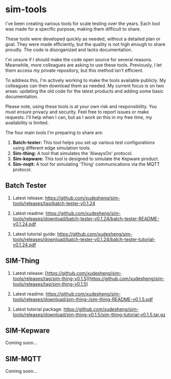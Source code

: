 # sim-tools
I've been creating various tools for scale testing over the years. Each tool was made for a specific purpose, making them difficult to share.

These tools were developed quickly as needed, without a detailed plan or goal. They were made efficiently, but the quality is not high enough to share proudly. The code is disorganized and lacks documentation.

I'm unsure if I should make the code open source for several reasons. Meanwhile, more colleagues are asking to use these tools. Previously, I let them access my private repository, but this method isn't efficient.

To address this, I'm actively working to make the tools available publicly. My colleagues can then download them as needed. My current focus is on two areas: updating the old code for the latest products and adding some basic documentation.

Please note, using these tools is at your own risk and responsibility. You must ensure privacy and security. Feel free to report issues or make requests. I'll help when I can, but as I work on this in my free time, my availability is limited.

The four main tools I'm preparing to share are:

1. **Batch-tester:** This tool helps you set up various test configurations using different edge simulation tools.
2. **Sim-thing:** A tool that simulates the 'AlwaysOn' protocol.
3. **Sim-kepware:** This tool is designed to simulate the Kepware product.
4. **Sim-mqtt:** A tool for simulating 'Thing' communications via the MQTT protocol.

## Batch Tester

1. Latest release: https://github.com/xudesheng/sim-tools/releases/tag/batch-tester-v0.1.24

2. Latest readme: https://github.com/xudesheng/sim-tools/releases/download/batch-tester-v0.1.24/batch-tester-README-v0.1.24.pdf

3. Latest tutorial guide: https://github.com/xudesheng/sim-tools/releases/download/batch-tester-v0.1.24/batch-tester-tutorial-v0.1.24.pdf



## SIM-Thing

1. Latest release: [https://github.com/xudesheng/sim-tools/releases/tag/sim-thing-v0.1.5](https://github.com/xudesheng/sim-tools/releases/tag/sim-thing-v0.1.5)

2. Latest readme: https://github.com/xudesheng/sim-tools/releases/download/sim-thing-/sim-thing-README-v0.1.5.pdf

3. Latest tutorial package: https://github.com/xudesheng/sim-tools/releases/download/sim-thing-v0.1.5/sim-thing-tutorial-v0.1.5.tar.gz



## SIM-Kepware

Coming soon...



## SIM-MQTT

Coming soon...
